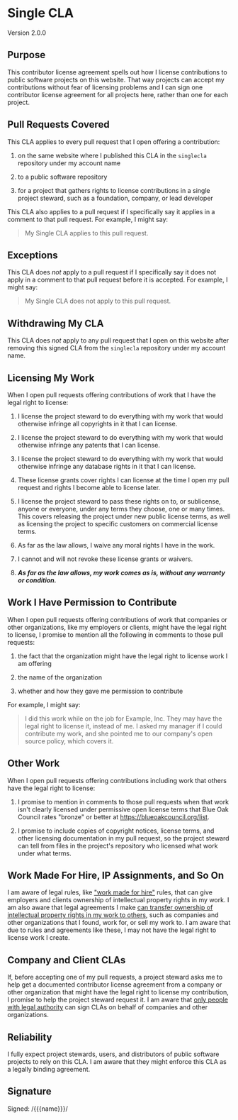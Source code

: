 # Single CLA

Version 2.0.0

## Purpose

This contributor license agreement spells out how I license contributions to public software projects on this website.  That way projects can accept my contributions without fear of licensing problems and I can sign one contributor license agreement for all projects here, rather than one for each project.

## Pull Requests Covered

This CLA applies to every pull request that I open offering a contribution:

1.  on the same website where I published this CLA in the `singlecla` repository under my account name

2.  to a public software repository

3.  for a project that gathers rights to license contributions in a single project steward, such as a foundation, company, or lead developer

This CLA also applies to a pull request if I specifically say it applies in a comment to that pull request.  For example, I might say:

> My Single CLA applies to this pull request.

## Exceptions

This CLA does _not_ apply to a pull request if I specifically say it does not apply in a comment to that pull request before it is accepted.  For example, I might say:

> My Single CLA does not apply to this pull request.

## Withdrawing My CLA

This CLA does _not_ apply to any pull request that I open on this website after removing this signed CLA from the `singlecla` repository under my account name.

## Licensing My Work

When I open pull requests offering contributions of work that I have the legal right to license:

1.  I license the project steward to do everything with my work that would otherwise infringe all copyrights in it that I can license.

2.  I license the project steward to do everything with my work that would otherwise infringe any patents that I can license.

3.  I license the project steward to do everything with my work that would otherwise infringe any database rights in it that I can license.

4.  These license grants cover rights I can license at the time I open my pull request and rights I become able to license later.

5.  I license the project steward to pass these rights on to, or sublicense, anyone or everyone, under any terms they choose, one or many times.  This covers releasing the project under new public license terms, as well as licensing the project to specific customers on commercial license terms.

6.  As far as the law allows, I waive any moral rights I have in the work.

7.  I cannot and will not revoke these license grants or waivers.

8.  ***As far as the law allows, my work comes as is, without any warranty or condition.***

## Work I Have Permission to Contribute

When I open pull requests offering contributions of work that companies or other organizations, like my employers or clients, might have the legal right to license, I promise to mention all the following in comments to those pull requests:

1.  the fact that the organization might have the legal right to license work I am offering

2.  the name of the organization

3.  whether and how they gave me permission to contribute

For example, I might say:

> I did this work while on the job for Example, Inc.  They may have the legal right to license it, instead of me.  I asked my manager if I could contribute my work, and she pointed me to our company's open source policy, which covers it.

## Other Work

When I open pull requests offering contributions including work that others have the legal right to license:

1.  I promise to mention in comments to those pull requests when that work isn't clearly licensed under permissive open license terms that Blue Oak Council rates "bronze" or better at <https://blueoakcouncil.org/list>.

2.  I promise to include copies of copyright notices, license terms, and other licensing documentation in my pull request, so the project steward can tell from files in the project's repository who licensed what work under what terms.

## Work Made For Hire, IP Assignments, and So On

I am aware of legal rules, like ["work made for hire"](https://en.wikipedia.org/wiki/Work_for_hire) rules, that can give employers and clients ownership of intellectual property rights in my work.  I am also aware that legal agreements I make [can transfer ownership of intellectual property rights in my work to others](https://en.wikipedia.org/wiki/Assignment_(law)), such as companies and other organizations that I found, work for, or sell my work to.  I am aware that due to rules and agreements like these, I may not have the legal right to license work I create.

## Company and Client CLAs

If, before accepting one of my pull requests, a project steward asks me to help get a documented contributor license agreement from a company or other organization that might have the legal right to license my contribution, I promise to help the project steward request it.  I am aware that [only people with legal authority](https://en.wikipedia.org/wiki/Law_of_agency) can sign CLAs on behalf of companies and other organizations.

## Reliability

I fully expect project stewards, users, and distributors of public software projects to rely on this CLA.  I am aware that they might enforce this CLA as a legally binding agreement.

## Signature

Signed: /{{{name}}}/
